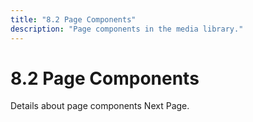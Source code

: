```yaml
---
title: "8.2 Page Components"
description: "Page components in the media library."
---
```


# 8.2 Page Components

Details about page components Next Page.
